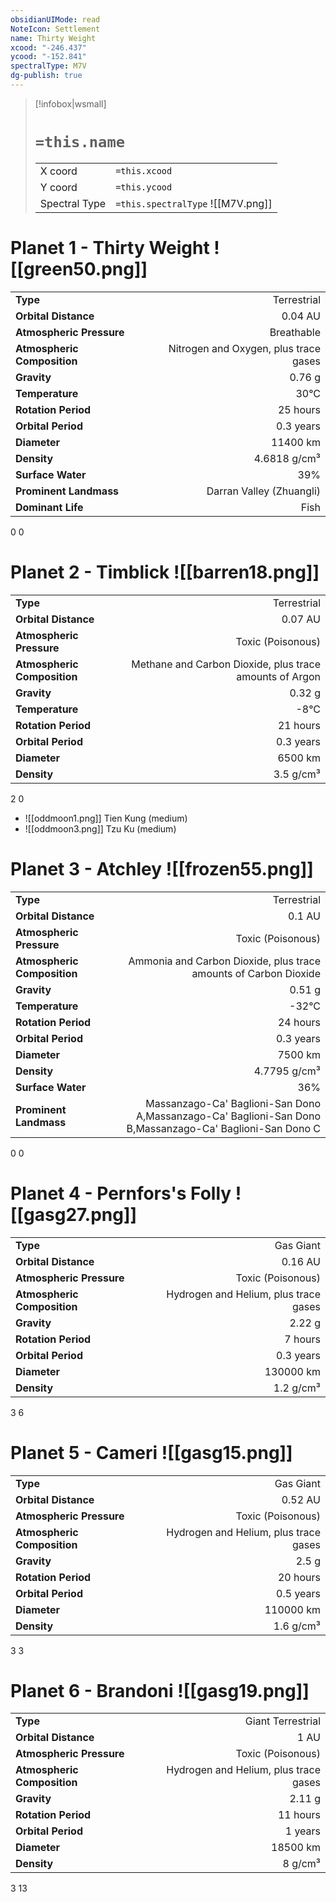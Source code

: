 ```yaml
---
obsidianUIMode: read
NoteIcon: Settlement
name: Thirty Weight
xcood: "-246.437"
ycood: "-152.841"
spectralType: M7V
dg-publish: true
---
```

> [!infobox|wsmall]
> # `=this.name`
> | | |
> | - | - |
> | X coord | `=this.xcood` |
> | Y coord| `=this.ycood` |
> | Spectral Type | `=this.spectralType` ![[M7V.png]] |

# Planet 1 - Thirty Weight ![[green50.png]]
|                             |                           |
| --------------------------- | -------------------------:|
| **Type**                    |             Terrestrial |
| **Orbital Distance**        |   0.04 AU |
| **Atmospheric Pressure**    |       Breathable |
| **Atmospheric Composition** |      Nitrogen and Oxygen, plus trace gases |
| **Gravity**                 |        0.76 g |
| **Temperature**             |    30°C |
| **Rotation Period**         |  25 hours |
| **Orbital Period** | 0.3 years |
| **Diameter**                |      11400 km | 
| **Density**                 |    4.6818 g/cm³ |
| **Surface Water**           |           39% | 
| **Prominent Landmass**      |         Darran Valley (Zhuangli) | 
| **Dominant Life**           |         Fish |



0
0



# Planet 2 - Timblick ![[barren18.png]]
|                             |                           |
| --------------------------- | -------------------------:|
| **Type**                    |             Terrestrial |
| **Orbital Distance**        |   0.07 AU |
| **Atmospheric Pressure**    |       Toxic (Poisonous) |
| **Atmospheric Composition** |      Methane and Carbon Dioxide, plus trace amounts of Argon |
| **Gravity**                 |        0.32 g |
| **Temperature**             |    -8°C |
| **Rotation Period**         |  21 hours |
| **Orbital Period** | 0.3 years |
| **Diameter**                |      6500 km | 
| **Density**                 |    3.5 g/cm³ |



2
0

- ![[oddmoon1.png]] Tien Kung (medium)
- ![[oddmoon3.png]] Tzu Ku (medium)


# Planet 3 - Atchley ![[frozen55.png]]
|                             |                           |
| --------------------------- | -------------------------:|
| **Type**                    |             Terrestrial |
| **Orbital Distance**        |   0.1 AU |
| **Atmospheric Pressure**    |       Toxic (Poisonous) |
| **Atmospheric Composition** |      Ammonia and Carbon Dioxide, plus trace amounts of Carbon Dioxide |
| **Gravity**                 |        0.51 g |
| **Temperature**             |    -32°C |
| **Rotation Period**         |  24 hours |
| **Orbital Period** | 0.3 years |
| **Diameter**                |      7500 km | 
| **Density**                 |    4.7795 g/cm³ |
| **Surface Water**           |           36% | 
| **Prominent Landmass**      |         Massanzago-Ca' Baglioni-San Dono A,Massanzago-Ca' Baglioni-San Dono B,Massanzago-Ca' Baglioni-San Dono C | 



0
0



# Planet 4 - Pernfors's Folly ![[gasg27.png]]
|                             |                           |
| --------------------------- | -------------------------:|
| **Type**                    |             Gas Giant |
| **Orbital Distance**        |   0.16 AU |
| **Atmospheric Pressure**    |       Toxic (Poisonous) |
| **Atmospheric Composition** |      Hydrogen and Helium, plus trace gases |
| **Gravity**                 |        2.22 g |
| **Rotation Period**         |  7 hours |
| **Orbital Period** | 0.3 years |
| **Diameter**                |      130000 km | 
| **Density**                 |    1.2 g/cm³ |



3
6



# Planet 5 - Cameri ![[gasg15.png]]
|                             |                           |
| --------------------------- | -------------------------:|
| **Type**                    |             Gas Giant |
| **Orbital Distance**        |   0.52 AU |
| **Atmospheric Pressure**    |       Toxic (Poisonous) |
| **Atmospheric Composition** |      Hydrogen and Helium, plus trace gases |
| **Gravity**                 |        2.5 g |
| **Rotation Period**         |  20 hours |
| **Orbital Period** | 0.5 years |
| **Diameter**                |      110000 km | 
| **Density**                 |    1.6 g/cm³ |



3
3



# Planet 6 - Brandoni ![[gasg19.png]]
|                             |                           |
| --------------------------- | -------------------------:|
| **Type**                    |             Giant Terrestrial |
| **Orbital Distance**        |   1 AU |
| **Atmospheric Pressure**    |       Toxic (Poisonous) |
| **Atmospheric Composition** |      Hydrogen and Helium, plus trace gases |
| **Gravity**                 |        2.11 g |
| **Rotation Period**         |  11 hours |
| **Orbital Period** | 1 years |
| **Diameter**                |      18500 km | 
| **Density**                 |    8 g/cm³ |



3
13




